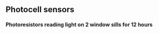 <H2> Photocell sensors </H2>
<H4> Photoresistors reading light on 2 window sills for 12 hours </H4>

